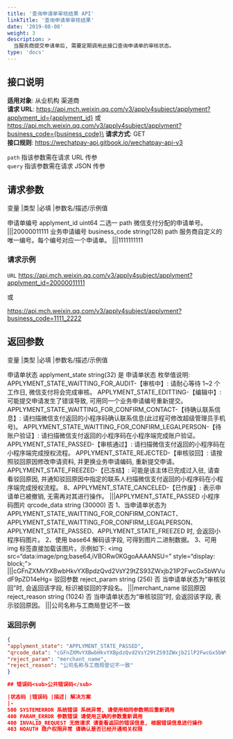 ```yaml
---
title: '查询申请单审核结果 API'
linkTitle: '查询申请单审核结果'
date: '2019-08-08'
weight: 3
description: >
  当服务商提交申请单后, 需要定期调用此接口查询申请单的审核状态。
type: 'docs'
---
```


## 接口说明

**适用对象**: 从业机构 渠道商\
**请求 URL**: https://api.mch.weixin.qq.com/v3/apply4subject/applyment?applyment_id={applyment_id}
或
https://api.mch.weixin.qq.com/v3/apply4subject/applyment?business_code={business_code}\
**请求方式**: GET\
**接口规则**: https://wechatpay-api.gitbook.io/wechatpay-api-v3

`path` 指该参数需在请求 URL 传参\
`query` 指该参数需在请求 JSON 传参

## 请求参数

变量 |类型 |必填 |参数名/描述/示例值

申请单编号 applyment_id uint64 二选一 path 微信支付分配的申请单号。
|||20000011111
业务申请编号 business_code string(128) path 服务商自定义的唯一编号。每个编号对应一个申请单。
|||1111111111

### 请求示例

`URL` https://api.mch.weixin.qq.com/v3/apply4subject/applyment?applyment_id=20000011111

或

https://api.mch.weixin.qq.com/v3/apply4subject/applyment?business_code=1111_2222

## 返回参数

变量 |类型 |必填 |参数名/描述/示例值

申请单状态 applyment_state string(32) 是 申请单状态
枚举值说明:
APPLYMENT_STATE_WAITTING_FOR_AUDIT-【审核中】: 请耐心等待 1~2 个工作日, 微信支付将会完成审核。
APPLYMENT_STATE_EDITTING-【编辑中】: 可能提交申请发生了错误导致, 可用同一个业务申请编号重新提交。
APPLYMENT_STATE_WAITTING_FOR_CONFIRM_CONTACT-【待确认联系信息】: 请扫描微信支付返回的小程序码确认联系信息(此过程可修改超级管理员手机号)。
APPLYMENT_STATE_WAITTING_FOR_CONFIRM_LEGALPERSON-【待账户验证】: 请扫描微信支付返回的小程序码在小程序端完成账户验证。
APPLYMENT_STATE_PASSED-【审核通过】: 请扫描微信支付返回的小程序码在小程序端完成授权流程。
APPLYMENT_STATE_REJECTED-【审核驳回】: 请按照驳回原因修改申请资料, 并更换业务申请编码, 重新提交申请。
APPLYMENT_STATE_FREEZED-【已冻结】: 可能是该主体已完成过入驻, 请查看驳回原因, 并通知驳回原因中指定的联系人扫描微信支付返回的小程序码在小程序端完成授权流程。
8、APPLYMENT_STATE_CANCELED-【已作废】: 表示申请单已被撤销, 无需再对其进行操作。
|||APPLYMENT_STATE_PASSED
小程序码图片 qrcode_data string (30000) 否 1、当申请单状态为 APPLYMENT_STATE_WAITTING_FOR_CONFIRM_CONTACT、APPLYMENT_STATE_WAITTING_FOR_CONFIRM_LEGALPERSON、APPLYMENT_STATE_PASSED、APPLYMENT_STATE_FREEZED 时, 会返回小程序码图片。
2、使用 base64 解码该字段, 可得到图片二进制数据。
3、可用 img 标签直接加载该图片。示例如下:
<img src=“data:image/png;base64,iVBORw0KGgoAAAANSU=” style=“display: block;”>
|||cGFnZXMvYXBwbHkvYXBpdzQvd2VsY29tZS93ZWxjb21lP2FwcGx5bWVudF9pZD14eHg=
驳回参数 reject_param string (256) 否 当申请单状态为“审核驳回”时, 会返回该字段, 标识被驳回的字段名。
|||merchant_name
驳回原因 reject_reason string (1024) 否 当申请单状态为“审核驳回”时, 会返回该字段, 表示驳回原因。
|||公司名称与工商局登记不一致

### 返回示例

```json
{
"applyment_state": "APPLYMENT_STATE_PASSED",
"qrcode_data": "cGFnZXMvYXBwbHkvYXBpdzQvd2VsY29tZS93ZWxjb21lP2FwcGx5bWVudF9pZD14eHg=",
"reject_param": "merchant_name",
"reject_reason": "公司名称与工商局登记不一致"
}

## 错误码<sub>公共错误码</sub>

|状态码 |错误码 |描述| 解决方案
|-
500 SYSTEMERROR 系统错误 系统异常, 请使用相同参数稍后重新调用
400 PARAM_ERROR 参数错误 请使用正确的参数重新调用
400 INVALID_REQUEST 无效请求 请查看返回的错误信息, 根据错误信息进行操作
403 NOAUTH 商户权限异常 请确认是否已经开通相关权限
```
